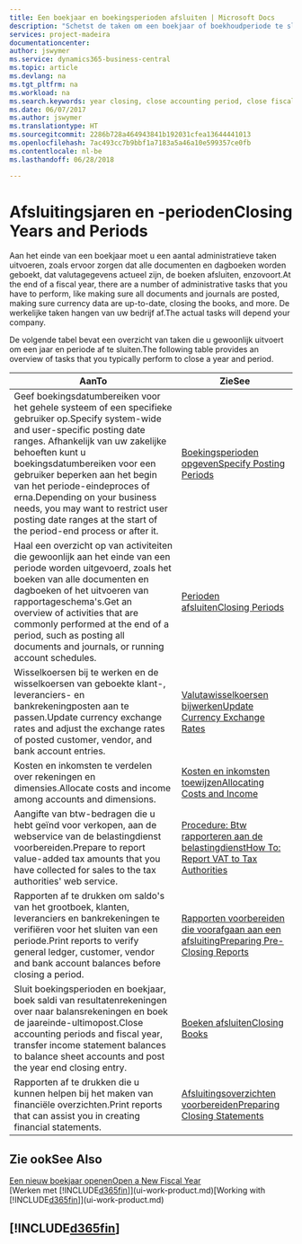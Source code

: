 ```yaml
---
title: Een boekjaar en boekingsperioden afsluiten | Microsoft Docs
description: "Schetst de taken om een boekjaar of boekhoudperiode te sluiten, bijvoorbeeld, ervoor zorgen dat documenten en dagboeken worden geboekt en banksaldi verifiëren."
services: project-madeira
documentationcenter: 
author: jswymer
ms.service: dynamics365-business-central
ms.topic: article
ms.devlang: na
ms.tgt_pltfrm: na
ms.workload: na
ms.search.keywords: year closing, close accounting period, close fiscal year, bank account detailed trial balance
ms.date: 06/07/2017
ms.author: jswymer
ms.translationtype: HT
ms.sourcegitcommit: 2286b728a464943841b192031cfea13644441013
ms.openlocfilehash: 7ac493cc7b9bbf1a7183a5a46a10e599357ce0fb
ms.contentlocale: nl-be
ms.lasthandoff: 06/28/2018

---
```

# <a name="closing-years-and-periods"></a><span data-ttu-id="6837f-103">Afsluitingsjaren en -perioden</span><span class="sxs-lookup"><span data-stu-id="6837f-103">Closing Years and Periods</span></span>
<span data-ttu-id="6837f-104">Aan het einde van een boekjaar moet u een aantal administratieve taken uitvoeren, zoals ervoor zorgen dat alle documenten en dagboeken worden geboekt, dat valutagegevens actueel zijn, de boeken afsluiten, enzovoort.</span><span class="sxs-lookup"><span data-stu-id="6837f-104">At the end of a fiscal year, there are a number of administrative tasks that you have to perform, like making sure all documents and journals are posted, making sure currency data are up-to-date, closing the books, and more.</span></span> <span data-ttu-id="6837f-105">De werkelijke taken hangen van uw bedrijf af.</span><span class="sxs-lookup"><span data-stu-id="6837f-105">The actual tasks will depend your company.</span></span>

<span data-ttu-id="6837f-106">De volgende tabel bevat een overzicht van taken die u gewoonlijk uitvoert om een jaar en periode af te sluiten.</span><span class="sxs-lookup"><span data-stu-id="6837f-106">The following table provides an overview of tasks that you typically perform to close a year and period.</span></span>

| <span data-ttu-id="6837f-107">Aan</span><span class="sxs-lookup"><span data-stu-id="6837f-107">To</span></span> | <span data-ttu-id="6837f-108">Zie</span><span class="sxs-lookup"><span data-stu-id="6837f-108">See</span></span> |
| --- | --- |
| <span data-ttu-id="6837f-109">Geef boekingsdatumbereiken voor het gehele systeem of een specifieke gebruiker op.</span><span class="sxs-lookup"><span data-stu-id="6837f-109">Specify system-wide and user-specific posting date ranges.</span></span> <span data-ttu-id="6837f-110">Afhankelijk van uw zakelijke behoeften kunt u boekingsdatumbereiken voor een gebruiker beperken aan het begin van het periode-eindeproces of erna.</span><span class="sxs-lookup"><span data-stu-id="6837f-110">Depending on your business needs, you may want to restrict user posting date ranges at the start of the period-end process or after it.</span></span> |[<span data-ttu-id="6837f-111">Boekingsperioden opgeven</span><span class="sxs-lookup"><span data-stu-id="6837f-111">Specify Posting Periods</span></span>](finance-how-specify-posting-periods.md) |
| <span data-ttu-id="6837f-112">Haal een overzicht op van activiteiten die gewoonlijk aan het einde van een periode worden uitgevoerd, zoals het boeken van alle documenten en dagboeken of het uitvoeren van rapportageschema's.</span><span class="sxs-lookup"><span data-stu-id="6837f-112">Get an overview of activities that are commonly performed at the end of a period, such as posting all documents and journals, or running account schedules.</span></span> |[<span data-ttu-id="6837f-113">Perioden afsluiten</span><span class="sxs-lookup"><span data-stu-id="6837f-113">Closing Periods</span></span>](year-how-complete-period-end-processes.md) |
| <span data-ttu-id="6837f-114">Wisselkoersen bij te werken en de wisselkoersen van geboekte klant-, leveranciers- en bankrekeningposten aan te passen.</span><span class="sxs-lookup"><span data-stu-id="6837f-114">Update currency exchange rates and adjust the exchange rates of posted customer, vendor, and bank account entries.</span></span> |[<span data-ttu-id="6837f-115">Valutawisselkoersen bijwerken</span><span class="sxs-lookup"><span data-stu-id="6837f-115">Update Currency Exchange Rates</span></span>](finance-how-update-currencies.md) |
| <span data-ttu-id="6837f-116">Kosten en inkomsten te verdelen over rekeningen en dimensies.</span><span class="sxs-lookup"><span data-stu-id="6837f-116">Allocate costs and income among accounts and dimensions.</span></span> |[<span data-ttu-id="6837f-117">Kosten en inkomsten toewijzen</span><span class="sxs-lookup"><span data-stu-id="6837f-117">Allocating Costs and Income</span></span>](year-allocate-costs-income.md) |
| <span data-ttu-id="6837f-118">Aangifte van btw-bedragen die u hebt geïnd voor verkopen, aan de webservice van de belastingdienst voorbereiden.</span><span class="sxs-lookup"><span data-stu-id="6837f-118">Prepare to report value-added tax amounts that you have collected for sales to the tax authorities' web service.</span></span> |[<span data-ttu-id="6837f-119">Procedure: Btw rapporteren aan de belastingdienst</span><span class="sxs-lookup"><span data-stu-id="6837f-119">How To: Report VAT to Tax Authorities</span></span>](finance-how-report-vat.md)|
| <span data-ttu-id="6837f-120">Rapporten af te drukken om saldo's van het grootboek, klanten, leveranciers en bankrekeningen te verifiëren voor het sluiten van een periode.</span><span class="sxs-lookup"><span data-stu-id="6837f-120">Print reports to verify general ledger, customer, vendor and bank account balances before closing a period.</span></span> |[<span data-ttu-id="6837f-121">Rapporten voorbereiden die voorafgaan aan een afsluiting</span><span class="sxs-lookup"><span data-stu-id="6837f-121">Preparing Pre-Closing Reports</span></span>](year-prepare-preclose-reports.md) |
| <span data-ttu-id="6837f-122">Sluit boekingsperioden en boekjaar, boek saldi van resultatenrekeningen over naar balansrekeningen en boek de jaareinde-ultimopost.</span><span class="sxs-lookup"><span data-stu-id="6837f-122">Close accounting periods and fiscal year, transfer income statement balances to balance sheet accounts and post the year end closing entry.</span></span> |[<span data-ttu-id="6837f-123">Boeken afsluiten</span><span class="sxs-lookup"><span data-stu-id="6837f-123">Closing Books</span></span>](year-close-books.md) |
| <span data-ttu-id="6837f-124">Rapporten af te drukken die u kunnen helpen bij het maken van financiële overzichten.</span><span class="sxs-lookup"><span data-stu-id="6837f-124">Print reports that can assist you in creating financial statements.</span></span> |[<span data-ttu-id="6837f-125">Afsluitingsoverzichten voorbereiden</span><span class="sxs-lookup"><span data-stu-id="6837f-125">Preparing Closing Statements</span></span>](year-prepare-close-statement.md) |

## <a name="see-also"></a><span data-ttu-id="6837f-126">Zie ook</span><span class="sxs-lookup"><span data-stu-id="6837f-126">See Also</span></span>
[<span data-ttu-id="6837f-127">Een nieuw boekjaar openen</span><span class="sxs-lookup"><span data-stu-id="6837f-127">Open a New Fiscal Year</span></span>](finance-how-open-new-fiscal-year.md)  
<span data-ttu-id="6837f-128">[Werken met [!INCLUDE[d365fin](includes/d365fin_md.md)]](ui-work-product.md)</span><span class="sxs-lookup"><span data-stu-id="6837f-128">[Working with [!INCLUDE[d365fin](includes/d365fin_md.md)]](ui-work-product.md)</span></span>

## [!INCLUDE[d365fin](includes/free_trial_md.md)]  
 

